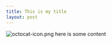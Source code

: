 ```yaml
---
title: This is my title
layout: post
---
```

![octocat-icon.png](https://raw.githubusercontent.com/karabinier/TestCms/gh-pages/images/octocat-icon.png) here is some content
